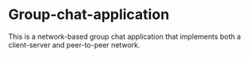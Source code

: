 # Group-chat-application
This is a network-based group chat application that implements both a client-server and peer-to-peer network.
